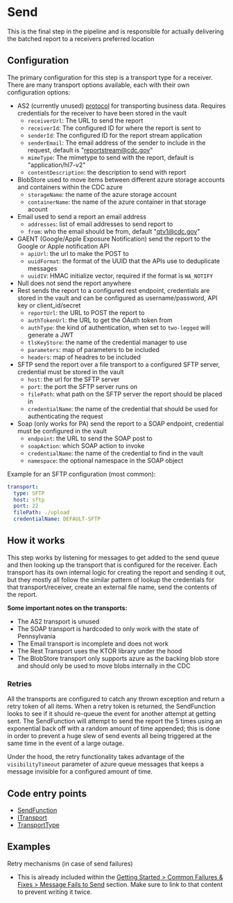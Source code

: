 # Send

This is the final step in the pipeline and is responsible for actually delivering the batched report to a receivers
preferred location

## Configuration

The primary configuration for this step is a transport type for a receiver.  There are many transport options available, each with their own configuration options:

- AS2 (currently unused) [protocol](https://en.wikipedia.org/wiki/AS2) for transporting business data. Requires credentials for the receiver to have been stored in the vault
  - `receiverUrl`:  The URL to send the report
  - `receiverId`: The configured ID for where the report is sent to
  - `senderId`: The configured ID for the report stream application
  - `senderEmail`: The email address of the sender to include in the request, default is "reportstream@cdc.gov"
  - `mimeType`: The mimetype to send with the report, default is "application/hl7-v2"
  - `contentDescription`: the description to send with report
- BlobStore used to move items between different azure storage accounts and containers within the CDC azure
  - `storageName`: the name of the azure storage account
  - `containerName`: the name of the azure container in that storage acount
- Email used to send a report an email address
  - `addresses`: list of email addresses to send report to
  - `from`: who the email should be from, default "qtv1@cdc.gov"
- GAENT (Google/Apple Exposure Notification) send the report to the Google or Apple notification API
  - `apiUrl`: the url to make the POST to
  - `uuidFormat`: the format of the UUID that the APIs use to deduplicate messages
  - `uuidIV`: HMAC initialize vector, required if the format is `WA_NOTIFY`
- Null does not send the report anywhere
- Rest sends the report to a configured rest endpoint, credentials are stored in the vault and can be configured as username/password, API key or client_id/secret
  - `reportUrl`: the URL to POST the report to
  - `authTokenUrl`: the URL to get the OAuth token from
  - `authType`: the kind of authentication, when set to `two-legged` will generate a JWT 
  - `tlsKeyStore`: the name of the credential manager to use
  - `parameters`: map of parameters to be included
  - `headers`: map of headres to be included
- SFTP send the report over a file transport to a configured SFTP server, credential must be stored in the vault
  - `host`: the url for the SFTP server
  - `port`: the port the SFTP server runs on
  - `filePath`: what path on the SFTP server the report should be placed in
  - `credentialName`: the name of the credential that should be used for authenticating the request
- Soap (only works for PA) send the report to a SOAP endpoint, credential must be configured in the vault
  - `endpoint`: the URL to send the SOAP post to
  - `soapAction`: which SOAP action to invoke
  - `credentialName`: the name of the credential to find in the vault
  - `namespace`: the optional namespace in the SOAP object

Example for an SFTP configuration (most common):
```yaml
transport:
  type: SFTP
  host: sftp
  port: 22
  filePath: ./upload
  credentialName: DEFAULT-SFTP
```

## How it works

This step works by listening for messages to get added to the send queue and then looking up the transport that is configured
for the receiver.  Each transport has its own internal logic for creating the report and sending it out, but they mostly all follow
the similar pattern of lookup the credentials for that transport/receiver, create an external file name, send the contents of the report.

**Some important notes on the transports:**
- The AS2 transport is unused
- The SOAP transport is hardcoded to only work with the state of Pennsylvania
- The Email transport is incomplete and does not work
- The Rest Transport uses the KTOR library under the hood
- The BlobStore transport only supports azure as the backing blob store and should only be used to move blobs internally in the CDC

### Retries

All the transports are configured to catch any thrown exception and return a retry token of all items.  When a retry token is returned, the SendFunction
looks to see if it should re-queue the event for another attempt at getting sent.  The SendFunction will attempt to send the report the 5 times 
using an exponential back off with a random amount of time appended; this is done in order to prevent a huge slew of send events all being 
triggered at the same time in the event of a large outage.

Under the hood, the retry functionality takes advantage of the `visibilityTimeout` parameter of azure queue messages that keeps a message
invisible for a configured amount of time.

## Code entry points

- [SendFunction](https://github.com/CDCgov/prime-reportstream/blob/6f28db462ae9623d46486a45e8ce0b356e92dd05/prime-router/src/main/kotlin/azure/SendFunction.kt#L56)
- [ITransport](https://github.com/CDCgov/prime-reportstream/blob/6f28db462ae9623d46486a45e8ce0b356e92dd05/prime-router/src/main/kotlin/transport/ITransport.kt#L9)
- [TransportType](https://github.com/CDCgov/prime-reportstream/blob/6f28db462ae9623d46486a45e8ce0b356e92dd05/prime-router/src/main/kotlin/TransportType.kt#L22)

## Examples


Retry mechanisms (in case of send failures)

- This is already included within the [Getting Started > Common Failures & Fixes > Message Fails to Send](https://docs.google.com/document/d/1Xr2defgjUjarZgyROqOqM1Cezx_hp6S_Gd3Ue8bik64/edit#heading=h.3ahv06k8tiv9) section. Make sure to link to that content to prevent writing it twice.   